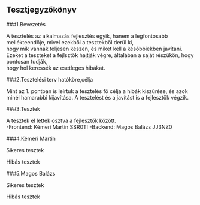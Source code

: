 ## Tesztjegyzőkönyv

###1.Bevezetés

A tesztelés az alkalmazás fejlesztés egyik, hanem a legfontosabb mellékteendője, mivel ezekből a tesztekből derül ki,<br>
hogy mik vannak teljesen készen, és miket kell a későbbiekben javítani. Ezeket a teszteket a fejlsztők hajtják végre, általában a saját részükön, hogy pontosan tudják,<br>
hogy hol keressék az esetleges hibákat.<br>

###2.Tesztelési terv hatóköre,célja

Mint az 1. pontban is leírtuk a tesztelés fő célja a hibák kiszűrése, és azok minél hamarabbi kijavítása. A tesztelést és a javítást is a fejlesztők végzik.<br>

###3.Tesztek

A tesztek el lettek osztva a fejlesztők között.<br>
-Frontend: Kémeri Martin SSR0TI
-Backend: Magos Balázs JJ3NZ0

###4.Kémeri Martin

Sikeres tesztek<br>


Hibás tesztek<br>


###5.Magos Balázs

Sikeres tesztek<br>


Hibás tesztek<br>


